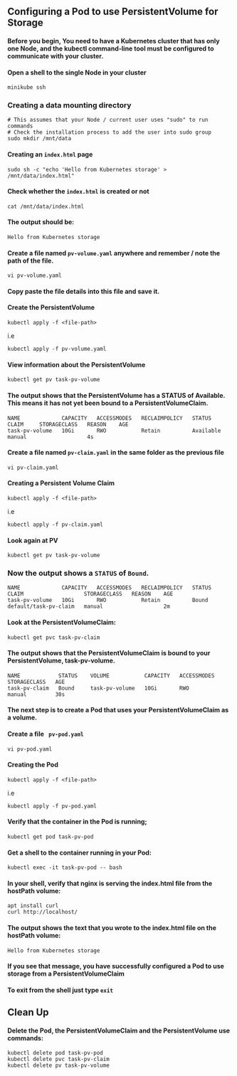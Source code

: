 ## Configuring a Pod to use PersistentVolume for Storage

#### Before you begin, You need to have a Kubernetes cluster that has only one Node, and the kubectl command-line tool must be configured to communicate with your cluster. 


#### Open a shell to the single Node in your cluster
```
minikube ssh
```
### Creating a data mounting directory

```
# This assumes that your Node / current user uses "sudo" to run commands
# Check the installation process to add the user into sudo group
sudo mkdir /mnt/data
```

#### Creating an ```index.html``` page 
```
sudo sh -c "echo 'Hello from Kubernetes storage' > /mnt/data/index.html"
```

#### Check whether the ```index.html``` is created or not
```
cat /mnt/data/index.html
```

#### The output should be:
```
Hello from Kubernetes storage
```

#### Create a file named ```pv-volume.yaml``` anywhere and remember / note the path of the file. 

```
vi pv-volume.yaml
```
#### Copy paste the file details into this file and save it. 

#### Create the PersistentVolume
```
kubectl apply -f <file-path>
```
i.e
```
kubectl apply -f pv-volume.yaml
```
#### View information about the PersistentVolume
```
kubectl get pv task-pv-volume
```

#### The output shows that the PersistentVolume has a STATUS of Available. This means it has not yet been bound to a PersistentVolumeClaim.
```
NAME             CAPACITY   ACCESSMODES   RECLAIMPOLICY   STATUS      CLAIM     STORAGECLASS   REASON    AGE
task-pv-volume   10Gi       RWO           Retain          Available             manual                   4s
```


#### Create a file named ```pv-claim.yaml``` in the same folder as the previous file
```
vi pv-claim.yaml
```

#### Creating a Persistent Volume Claim
```
kubectl apply -f <file-path>
```
i.e
```
kubectl apply -f pv-claim.yaml
```
#### Look again at PV 
```
kubectl get pv task-pv-volume
```
### Now the output shows a ```STATUS``` of ```Bound```.
```
NAME             CAPACITY   ACCESSMODES   RECLAIMPOLICY   STATUS    CLAIM                   STORAGECLASS   REASON    AGE
task-pv-volume   10Gi       RWO           Retain          Bound     default/task-pv-claim   manual                   2m
```
#### Look at the PersistentVolumeClaim:
```
kubectl get pvc task-pv-claim
```
#### The output shows that the PersistentVolumeClaim is bound to your PersistentVolume, task-pv-volume.
```
NAME            STATUS    VOLUME           CAPACITY   ACCESSMODES   STORAGECLASS   AGE
task-pv-claim   Bound     task-pv-volume   10Gi       RWO           manual         30s
```

#### The next step is to create a Pod that uses your PersistentVolumeClaim as a volume.

#### Create a file ``` pv-pod.yaml```

```
vi pv-pod.yaml
```

#### Creating the Pod
```
kubectl apply -f <file-path>
```
i.e
```
kubectl apply -f pv-pod.yaml
```
#### Verify that the container in the Pod is running;
```
kubectl get pod task-pv-pod
```
#### Get a shell to the container running in your Pod:
```
kubectl exec -it task-pv-pod -- bash
```
#### In your shell, verify that nginx is serving the index.html file from the hostPath volume:

```
apt install curl
curl http://localhost/
```
#### The output shows the text that you wrote to the index.html file on the hostPath volume:
```
Hello from Kubernetes storage
```
#### If you see that message, you have successfully configured a Pod to use storage from a PersistentVolumeClaim

#### To exit from the shell just type ```exit```

## Clean Up

#### Delete the Pod, the PersistentVolumeClaim and the PersistentVolume use commands: 
```
kubectl delete pod task-pv-pod
kubectl delete pvc task-pv-claim
kubectl delete pv task-pv-volume
```